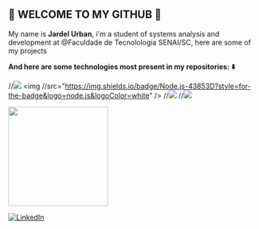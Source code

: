 ## :robot: WELCOME TO MY GITHUB :robot:

My name is **Jardel Urban**, i'm a student of systems analysis and development at @Faculdade de Tecnolologia SENAI/SC, here are some of my projects

**And here are some technologies most present in my repositories: :arrow_down:**


//<img src="https://img.shields.io/badge/Spring-6DB33F?style=for-the-badge&logo=spring&logoColor=white "/>                                                             <img //src="https://img.shields.io/badge/Node.js-43853D?style=for-the-badge&logo=node.js&logoColor=white" />
//<img src="https://img.shields.io/badge/PostgreSQL-316192?style=for-the-badge&logo=postgresql&logoColor=white" />
//<img src="https://img.shields.io/badge/MySQL-00000F?style=for-the-badge&logo=mysql&logoColor=white" />


<img height="200em" src="https://github-readme-stats.vercel.app/api/top-langs/?username=j-rdel&layout=compact&langs_count=7&theme=tokyonight%22/%3E"/>       

<a href="https://www.linkedin.com/in/jardel-urban-906519199/"><img src="https://img.shields.io/badge/LinkedIn-%230077B5.svg?&style=flat-square&logo=linkedin&logoColor=white" alt="LinkedIn"> </a>
